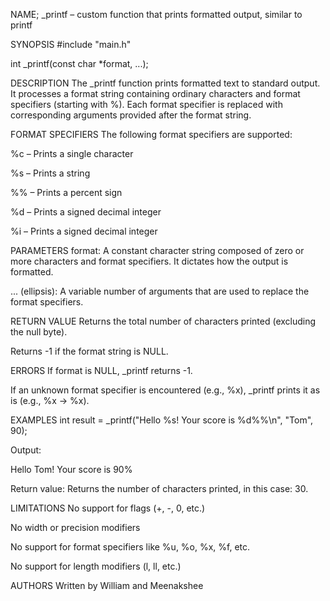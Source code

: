 NAME;
_printf – custom function that prints formatted output, similar to printf

SYNOPSIS
#include "main.h"

int _printf(const char *format, ...);

DESCRIPTION
The _printf function prints formatted text to standard output. It processes a format string containing ordinary characters and format specifiers (starting with %). Each format specifier is replaced with corresponding arguments provided after the format string.

FORMAT SPECIFIERS
The following format specifiers are supported:

%c – Prints a single character

%s – Prints a string

%% – Prints a percent sign

%d – Prints a signed decimal integer

%i – Prints a signed decimal integer

PARAMETERS
format: A constant character string composed of zero or more characters and format specifiers. It dictates how the output is formatted.

... (ellipsis): A variable number of arguments that are used to replace the format specifiers.

RETURN VALUE
Returns the total number of characters printed (excluding the null byte).

Returns -1 if the format string is NULL.

ERRORS
If format is NULL, _printf returns -1.

If an unknown format specifier is encountered (e.g., %x), _printf prints it as is (e.g., %x → %x).

EXAMPLES
int result = _printf("Hello %s! Your score is %d%%\n", "Tom", 90);

Output:

Hello Tom! Your score is 90%

Return value:
Returns the number of characters printed, in this case: 30.

LIMITATIONS
No support for flags (+, -, 0, etc.)

No width or precision modifiers

No support for format specifiers like %u, %o, %x, %f, etc.

No support for length modifiers (l, ll, etc.)

AUTHORS
Written by William and Meenakshee 
